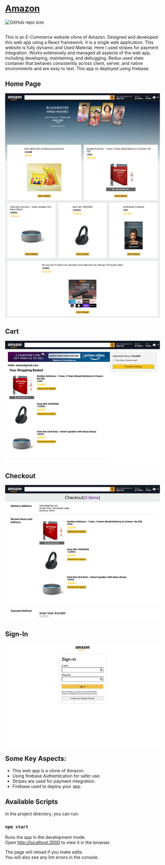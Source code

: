 # [Amazon](https://challenge-31446.web.app/)
![GitHub repo size](https://img.shields.io/github/repo-size/shanuv000/amazon-clone)

<br>
This is an E-Commerce website clone of Amazon. Designed and developed this web app using a React framework. It is a 
single web application. This website is fully dynamic and  Used Material. Here I used stripes for payment integration. Works extensively and managed all aspects of the web app, including developing, maintaining, and debugging. Redux used state container that behaves consistently across client, server, and native environments and are easy to test. This app is deployed using firebase.

## Home Page

![Amazon Home](./src/amazon%20Images/home.png)

## Cart

![Amazon Cart](./src/amazon%20Images/cart.png)

## Checkout

![Amazon Checkout](./src/amazon%20Images/checkoutPayment.png)

## Sign-In

![Amazon Login](./src/amazon%20Images/signin.png)

## Some Key Aspects:

- This web app is a clone of Amazon.
- Using firebase Authentication for safer use.
- Stripes are used for payment integration.
- Firebase used to deploy your app.

## Available Scripts

In the project directory, you can run:

### `npm start`

Runs the app in the development mode.\
Open [http://localhost:3000](http://localhost:3000) to view it in the browser.

The page will reload if you make edits.\
You will also see any lint errors in the console.
